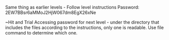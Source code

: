 Same thing as earlier levels - Follow level instructions
Password: 2EW7BBsr6aMMoJ2HjW067dm8EgX26xNe

~Hit and Trial
Accessing password for next level - under the directory that includes the files according to the instructions, only one is readable. Use file command to determine which one.

